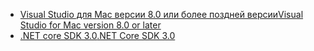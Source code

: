 * [<span data-ttu-id="302ed-101">Visual Studio для Mac версии 8.0 или более поздней версии</span><span class="sxs-lookup"><span data-stu-id="302ed-101">Visual Studio for Mac version 8.0 or later</span></span>](https://visualstudio.microsoft.com/vs/mac/)
* [<span data-ttu-id="302ed-102">.NET core SDK 3.0</span><span class="sxs-lookup"><span data-stu-id="302ed-102">.NET Core SDK 3.0</span></span>](https://dotnet.microsoft.com/download/dotnet-core/3.0)
